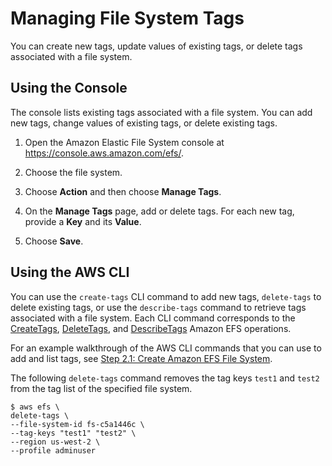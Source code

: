 # Managing File System Tags<a name="manage-fs-tags"></a>

You can create new tags, update values of existing tags, or delete tags associated with a file system\. 

## Using the Console<a name="manage-tags-console"></a>

The console lists existing tags associated with a file system\. You can add new tags, change values of existing tags, or delete existing tags\.

1. Open the Amazon Elastic File System console at [https://console\.aws\.amazon\.com/efs/](https://console.aws.amazon.com/efs/)\.

1. Choose the file system\.

1. Choose **Action** and then choose **Manage Tags**\.

1. On the **Manage Tags** page, add or delete tags\. For each new tag, provide a **Key** and its **Value**\. 

1. Choose **Save**\.

## Using the AWS CLI<a name="manage-tags-cli"></a>

You can use the `create-tags` CLI command to add new tags, `delete-tags` to delete existing tags, or use the `describe-tags` command to retrieve tags associated with a file system\. Each CLI command corresponds to the [CreateTags](API_CreateTags.md), [DeleteTags](API_DeleteTags.md), and [DescribeTags](API_DescribeTags.md) Amazon EFS operations\.

For an example walkthrough of the AWS CLI commands that you can use to add and list tags, see [Step 2\.1: Create Amazon EFS File System](wt1-create-efs-resources.md#wt1-create-file-system)\. 

The following `delete-tags` command removes the tag keys `test1` and `test2` from the tag list of the specified file system\.

```
$ aws efs \
delete-tags \
--file-system-id fs-c5a1446c \
--tag-keys "test1" "test2" \
--region us-west-2 \
--profile adminuser
```